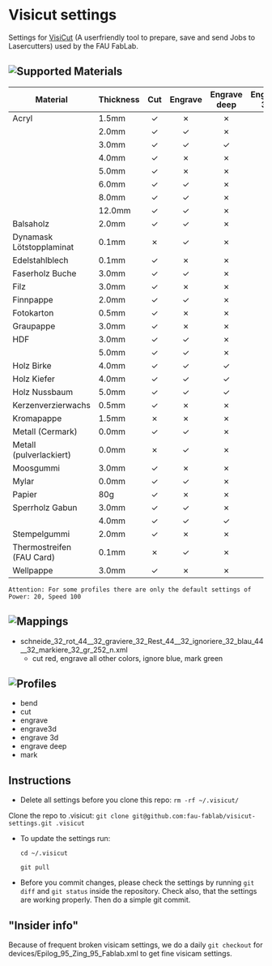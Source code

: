Visicut settings
================

Settings for [VisiCut](https://github.com/t-oster/VisiCut) (A userfriendly tool to prepare, save and send Jobs to Lasercutters) used by the FAU FabLab.

![Supported Materials](laserprofiles/)
-----------------------------------

| Material                  | Thickness   | Cut       | Engrave   | Engrave deep  | Engrave 3D  | Mark      | Bend      |
|---------------------------|-------------|:---------:|:---------:|:-------------:|:-----------:|:---------:|:---------:|
| Acryl                     | 1.5mm       |✓          |✗          |✗              |✗            |✗          |✓          |
|                           | 2.0mm       |✓          |✓          |✗              |✗            |✓          |✗          |
|                           | 3.0mm       |✓          |✓          |✓              |✓            |✓          |✗          |
|                           | 4.0mm       |✓          |✗          |✗              |✗            |✗          |✗          |
|                           | 5.0mm       |✓          |✗          |✗              |✗            |✗          |✗          |
|                           | 6.0mm       |✓          |✓          |✗              |✗            |✗          |✗          |
|                           | 8.0mm       |✓          |✓          |✗              |✗            |✗          |✗          |
|                           | 12.0mm      |✓          |✓          |✗              |✗            |✗          |✗          |
| Balsaholz                 | 2.0mm       |✓          |✓          |✗              |✗            |✓          |✗          |
| Dynamask Lötstopplaminat  | 0.1mm       |✗          |✓          |✗              |✗            |✗          |✗          |
| Edelstahlblech            | 0.1mm       |✓          |✗          |✗              |✗            |✗          |✗          |
| Faserholz Buche           | 3.0mm       |✓          |✓          |✗              |✗            |✓          |✗          |
| Filz                      | 3.0mm       |✓          |✗          |✗              |✗            |✗          |✗          |
| Finnpappe                 | 2.0mm       |✓          |✓          |✗              |✗            |✓          |✗          |
| Fotokarton                | 0.5mm       |✓          |✗          |✗              |✗            |✗          |✗          |
| Graupappe                 | 3.0mm       |✓          |✗          |✗              |✗            |✗          |✗          |
| HDF                       | 3.0mm       |✓          |✓          |✗              |✗            |✗          |✗          |
|                           | 5.0mm       |✓          |✓          |✗              |✗            |✗          |✗          |
| Holz Birke                | 4.0mm       |✓          |✓          |✓              |✗            |✗          |✗          |
| Holz Kiefer               | 4.0mm       |✓          |✓          |✓              |✗            |✗          |✗          |
| Holz Nussbaum             | 5.0mm       |✓          |✓          |✓              |✗            |✗          |✗          |
| Kerzenverzierwachs        | 0.5mm       |✓          |✗          |✗              |✗            |✓          |✗          |
| Kromapappe                | 1.5mm       |✗          |✗          |✗              |✗            |✓          |✗          |
| Metall (Cermark)          | 0.0mm       |✓          |✓          |✗              |✗            |✗          |✗          |
| Metall (pulverlackiert)   | 0.0mm       |✗          |✓          |✗              |✗            |✗          |✗          |
| Moosgummi                 | 3.0mm       |✓          |✗          |✗              |✗            |✗          |✗          |
| Mylar                     | 0.0mm       |✓          |✓          |✗              |✗            |✗          |✗          |
| Papier                    | 80g         |✓          |✗          |✗              |✗            |✗          |✗          |
| Sperrholz Gabun           | 3.0mm       |✓          |✓          |✗              |✗            |✗          |✗          |
|                           | 4.0mm       |✓          |✓          |✓              |✗            |✓          |✗          |
| Stempelgummi              | 2.0mm       |✓          |✗          |✗              |✗            |✗          |✗          |
| Thermostreifen (FAU Card) | 0.1mm       |✗          |✓          |✗              |✗            |✗          |✗          |
| Wellpappe                 | 3.0mm       |✓          |✗          |✗              |✗            |✗          |✗          |

```Attention: For some profiles there are only the default settings of Power: 20, Speed 100```

![Mappings](mappings/)
--------------------

* schneide_32_rot_44__32_graviere_32_Rest_44__32_ignoriere_32_blau_44__32_markiere_32_gr_252_n.xml
  * cut red, engrave all other colors, ignore blue, mark green

![Profiles](profiles/)
--------------------

* bend
* cut
* engrave
* engrave3d
* engrave 3d
* engrave deep
* mark

Instructions
------------

 * Delete all settings before you clone this repo:
    ```rm -rf ~/.visicut/```

  Clone the repo to .visicut:
    ```git clone git@github.com:fau-fablab/visicut-settings.git .visicut```


 * To update the settings run:

    ```cd ~/.visicut```

    ```git pull```

 * Before you commit changes, please check the settings by running
    ```git diff```
   and
    ```git status```
  inside the repository. Check also, that the settings are working properly.
  Then do a simple git commit.

"Insider info"
--------------

Because of frequent broken visicam settings, we do a daily ```git checkout``` for devices/Epilog_95_Zing_95_Fablab.xml to get fine visicam settings.
